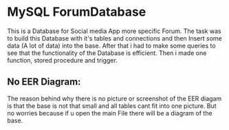# MySQL ForumDatabase

This is a Database for Social media App more specific Forum.
The task was to build this Database with it's tables and 
connections and then Insert some data (A lot of data) into
the base. After that i had to make some queries to see that
the functionality of the Database is efficient. Then i made 
one function, stored procedure and trigger.

## No EER Diagram:
The reason behind why there is no picture or screenshot of
the EER diagam is that the base is not that small and all
tables cant fit into one picture. But no worries because
if u open the main File there will be a diagram of the base.

